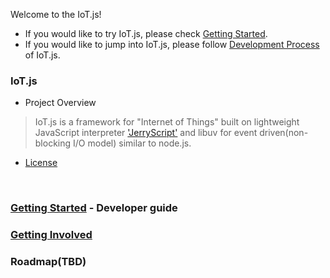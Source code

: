 Welcome to the IoT.js!

* If you would like to try IoT.js, please check [Getting Started](Getting-Started). 
* If you would like to jump into IoT.js, please follow [Development Process](Development-Process) of IoT.js.

### IoT.js
- Project Overview
> IoT.js is a framework for "Internet of Things" built on
> lightweight JavaScript interpreter ['JerryScript'](https://github.com/Samsung/jerryscript/wiki)
> and libuv for event driven(non-blocking I/O model) similar to node.js.

- [License](License)
<br>


### [Getting Started](Getting-Started) - Developer guide
### [Getting Involved](Getting-involved)
### Roadmap(TBD)